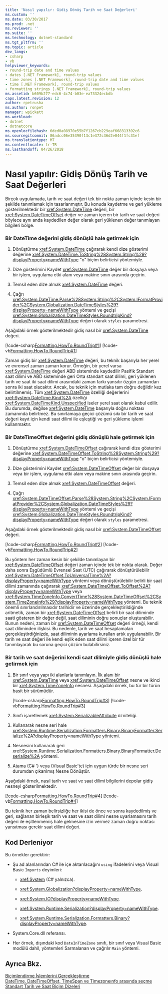 ```yaml
---
title: 'Nasıl yapılır: Gidiş Dönüş Tarih ve Saat Değerleri'
ms.custom: ''
ms.date: 03/30/2017
ms.prod: .net
ms.reviewer: ''
ms.suite: ''
ms.technology: dotnet-standard
ms.tgt_pltfrm: ''
ms.topic: article
dev_langs:
- csharp
- vb
helpviewer_keywords:
- round-trip date and time values
- dates [.NET Framework], round-trip values
- time zones [.NET Framework], round-trip date and time values
- time [.NET Framework], round-trip values
- formatting strings [.NET Framework], round-trip values
ms.assetid: b609b277-edc6-4c74-b03e-ea73324ecbdb
caps.latest.revision: 12
author: rpetrusha
ms.author: ronpet
manager: wpickett
ms.workload:
- dotnet
- dotnetcore
ms.openlocfilehash: 6ded0a08970e55b7f1267cb229eaf668313392c6
ms.sourcegitcommit: 86adcc06e35390f13c1e372c36d2e044f1fc31ef
ms.translationtype: MT
ms.contentlocale: tr-TR
ms.lasthandoff: 04/26/2018
---
```

# <a name="how-to-round-trip-date-and-time-values"></a>Nasıl yapılır: Gidiş Dönüş Tarih ve Saat Değerleri
Birçok uygulamada, tarih ve saat değeri tek bir nokta zaman içinde kesin bir şekilde tanımlamak için tasarlanmıştır. Bu konuda kaydetme ve geri yükleme gösterilmektedir bir <xref:System.DateTime> değeri, bir <xref:System.DateTimeOffset> değer ve zaman içeren bir tarih ve saat değeri böylece aynı anda kaydedilen değer olarak geri yüklenen değer tanımlayan bilgileri bölge.  
  
### <a name="to-round-trip-a-datetime-value"></a>Bir DateTime değerini gidiş dönüşlü hale getirmek için  
  
1.  Dönüştürme <xref:System.DateTime> çağırarak kendi dize gösterimi değerine <xref:System.DateTime.ToString%28System.String%29?displayProperty=nameWithType> "o" biçim belirticisi yöntemiyle.  
  
2.  Dize gösterimini Kaydet <xref:System.DateTime> değer bir dosyaya veya bir işlem, uygulama etki alanı veya makine sınırı arasında geçirin.  
  
3.  Temsil eden dize almak <xref:System.DateTime> değeri.  
  
4.  Çağrı <xref:System.DateTime.Parse%28System.String%2CSystem.IFormatProvider%2CSystem.Globalization.DateTimeStyles%29?displayProperty=nameWithType> yöntemi ve geçişi <xref:System.Globalization.DateTimeStyles.RoundtripKind?displayProperty=nameWithType> değeri olarak `styles` parametresi.  
  
 Aşağıdaki örnek gösterilmektedir gidiş nasıl bir <xref:System.DateTime> değeri.  
  
 [!code-csharp[Formatting.HowTo.RoundTrip#1](../../../samples/snippets/csharp/VS_Snippets_CLR/Formatting.HowTo.RoundTrip/cs/RoundTrip.cs#1)]
 [!code-vb[Formatting.HowTo.RoundTrip#1](../../../samples/snippets/visualbasic/VS_Snippets_CLR/Formatting.HowTo.RoundTrip/vb/RoundTrip.vb#1)]  
  
 Zaman gidiş bir <xref:System.DateTime> değeri, bu teknik başarıyla her yerel ve evrensel zaman zaman korur. Örneğin, bir yerel varsa <xref:System.DateTime> değeri ABD sisteminde kaydedilir Pasifik Standart saat dilimi ve ABD sisteminde geri Orta standart saat dilimi, geri yüklenen tarih ve saat iki saat dilimi arasındaki zaman farkı yansıtır özgün zamandan sonra iki saat olacaktır. Ancak, bu teknik için mutlaka tam doğru değildir kez belirtilmemiş. Tüm <xref:System.DateTime> özelliği değerlerini <xref:System.DateTime.Kind%2A> özelliği <xref:System.DateTimeKind.Unspecified> iseler yerel saat olarak kabul edilir. Bu durumda, değilse <xref:System.DateTime> başarıyla doğru noktası zamanında belirtmez. Bu sınırlamaya geçici çözümü sıkı bir tarih ve saat değeri kayıt için kendi saat dilimi ile eşleştiği ve geri yükleme işlemi kullanmaktır.  
  
### <a name="to-round-trip-a-datetimeoffset-value"></a>Bir DateTimeOffset değerini gidiş dönüşlü hale getirmek için  
  
1.  Dönüştürme <xref:System.DateTimeOffset> çağırarak kendi dize gösterimi değerine <xref:System.DateTimeOffset.ToString%28System.String%29?displayProperty=nameWithType> "o" biçim belirticisi yöntemiyle.  
  
2.  Dize gösterimini Kaydet <xref:System.DateTimeOffset> değer bir dosyaya veya bir işlem, uygulama etki alanı veya makine sınırı arasında geçirin.  
  
3.  Temsil eden dize almak <xref:System.DateTimeOffset> değeri.  
  
4.  Çağrı <xref:System.DateTimeOffset.Parse%28System.String%2CSystem.IFormatProvider%2CSystem.Globalization.DateTimeStyles%29?displayProperty=nameWithType> yöntemi ve geçişi <xref:System.Globalization.DateTimeStyles.RoundtripKind?displayProperty=nameWithType> değeri olarak `styles` parametresi.  
  
 Aşağıdaki örnek gösterilmektedir gidiş nasıl bir <xref:System.DateTimeOffset> değeri.  
  
 [!code-csharp[Formatting.HowTo.RoundTrip#2](../../../samples/snippets/csharp/VS_Snippets_CLR/Formatting.HowTo.RoundTrip/cs/RoundTrip.cs#2)]
 [!code-vb[Formatting.HowTo.RoundTrip#2](../../../samples/snippets/visualbasic/VS_Snippets_CLR/Formatting.HowTo.RoundTrip/vb/RoundTrip.vb#2)]  
  
 Bu yöntem her zaman kesin bir şekilde tanımlayan bir <xref:System.DateTimeOffset> değeri zaman içinde tek bir nokta olarak. Değer daha sonra Eşgüdümlü Evrensel Saat (UTC) çağırarak dönüştürülebilir <xref:System.DateTimeOffset.ToUniversalTime%2A?displayProperty=nameWithType> yöntemi veya dönüştürülebilir belirli bir saat dilimi zamanında çağırarak <xref:System.DateTimeOffset.ToOffset%2A?displayProperty=nameWithType> veya <xref:System.TimeZoneInfo.ConvertTime%28System.DateTimeOffset%2CSystem.TimeZoneInfo%29?displayProperty=nameWithType> yöntemi. Bu teknik önemli sınırlandırılmasıdır tarihidir ve üzerinde gerçekleştirildiğinde aritmetik, zaman bir <xref:System.DateTimeOffset> belirli bir saat diliminde saati gösteren bir değer değil, saat diliminin doğru sonuçlar oluşturabilir. Bunun nedeni, zaman bir <xref:System.DateTimeOffset> değeri örneği, kendi saat diliminden ilişkisi. Bu nedenle, tarih ve saat hesaplamaları gerçekleştirdiğinizde, saat diliminin ayarlama kuralları artık uygulanabilir. Bir tarih ve saat değeri ile kendi eşlik eden saat dilimi içeren özel bir tür tanımlayarak bu soruna geçici çözüm bulabilirsiniz.  
  
### <a name="to-round-trip-a-date-and-time-value-with-its-time-zone"></a>Bir tarih ve saat değerini kendi saat dilimiyle gidiş dönüşlü hale getirmek için  
  
1.  Bir sınıf veya yapı iki alanlarla tanımlayın. İlk alanı bir <xref:System.DateTime> veya <xref:System.DateTimeOffset> nesne ve ikinci bir <xref:System.TimeZoneInfo> nesnesi. Aşağıdaki örnek, bu tür bir türün basit bir sürümüdür.  
  
     [!code-csharp[Formatting.HowTo.RoundTrip#3](../../../samples/snippets/csharp/VS_Snippets_CLR/Formatting.HowTo.RoundTrip/cs/RoundTrip.cs#3)]
     [!code-vb[Formatting.HowTo.RoundTrip#3](../../../samples/snippets/visualbasic/VS_Snippets_CLR/Formatting.HowTo.RoundTrip/vb/RoundTrip.vb#3)]  
  
2.  Sınıfı işaretlemek <xref:System.SerializableAttribute> özniteliği.  
  
3.  Kullanarak nesne seri hale <xref:System.Runtime.Serialization.Formatters.Binary.BinaryFormatter.Serialize%2A?displayProperty=nameWithType> yöntemi.  
  
4.  Nesnesini kullanarak geri <xref:System.Runtime.Serialization.Formatters.Binary.BinaryFormatter.Deserialize%2A> yöntemi.  
  
5.  Atama (C# ') veya (Visual Basic'te) için uygun türde bir nesne seri durumdan çıkarılmış Nesne Dönüştür.  
  
 Aşağıdaki örnek, nasıl tarih ve saat ve saat dilimi bilgilerini depolar gidiş nesneyi gösterilmektedir.  
  
 [!code-csharp[Formatting.HowTo.RoundTrip#4](../../../samples/snippets/csharp/VS_Snippets_CLR/Formatting.HowTo.RoundTrip/cs/RoundTrip.cs#4)]
 [!code-vb[Formatting.HowTo.RoundTrip#4](../../../samples/snippets/visualbasic/VS_Snippets_CLR/Formatting.HowTo.RoundTrip/vb/RoundTrip.vb#4)]  
  
 Bu teknik her zaman belirsizliğe her ikisi de önce ve sonra kaydedilmiş ve geri, sağlanan birleşik tarih ve saat ve saat dilimi nesne uyarlamasını tarih değeri ile eşitlenmemiş hale gelmesine izin vermez zaman doğru noktası yansıtması gerekir saat dilimi değeri.  
  
## <a name="compiling-the-code"></a>Kod Derleniyor  
 Bu örnekler gerektirir:  
  
-   Şu ad alanlarından C# ile içe aktarılacağını `using` ifadelerini veya Visual Basic `Imports` deyimleri:  
  
    -   <xref:System> (C# yalnızca).  
  
    -   <xref:System.Globalization?displayProperty=nameWithType>.  
  
    -   <xref:System.IO?displayProperty=nameWithType>.  
  
    -   <xref:System.Runtime.Serialization?displayProperty=nameWithType>.  
  
    -   <xref:System.Runtime.Serialization.Formatters.Binary?displayProperty=nameWithType>.  
  
-   System.Core.dll referansı.  
  
-   Her örnek, dışındaki kod `DateInTimeZone` sınıfı, bir sınıf veya Visual Basic modülü dahil, yöntemleri Sarmalanan ve çağrılır `Main` yöntemi.  
  
## <a name="see-also"></a>Ayrıca Bkz.  
 [Biçimlendirme İşlemlerini Gerçekleştirme](../../../docs/standard/base-types/performing-formatting-operations.md)  
 [DateTime, DateTimeOffset, TimeSpan ve Timezoneınfo arasında seçme](../../../docs/standard/datetime/choosing-between-datetime.md)  
 [Standart Tarih ve Saat Biçim Dizeleri](../../../docs/standard/base-types/standard-date-and-time-format-strings.md)
